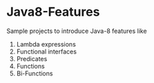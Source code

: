 # Java8-Features
Sample projects to introduce Java-8 features like 
1) Lambda expressions
2) Functional interfaces
3) Predicates
4) Functions
5) Bi-Functions
